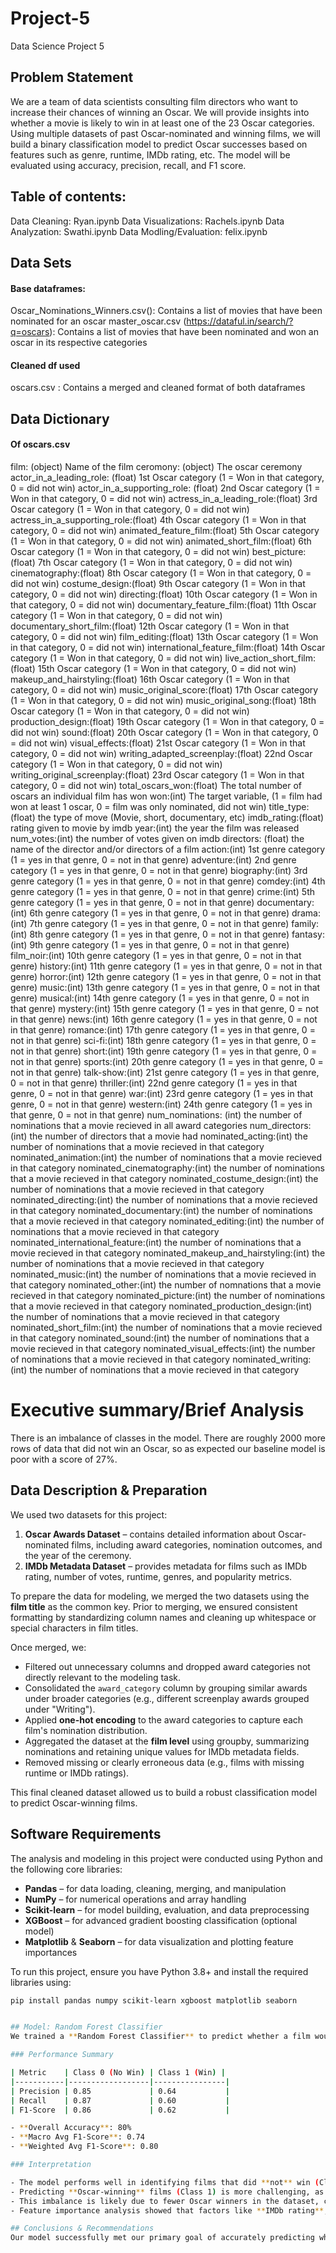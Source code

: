 # Project-5
Data Science Project 5

## Problem Statement
We are a team of data scientists consulting film directors who want to increase their chances of winning an Oscar. We will provide insights into whether a movie is likely to win in at least one of the 23 Oscar categories. Using multiple datasets of past Oscar-nominated and winning films, we will build a binary classification model to predict Oscar successes based on features such as genre, runtime, IMDb rating, etc. The model will be evaluated using accuracy, precision, recall, and F1 score.

## Table of contents:
Data Cleaning: Ryan.ipynb
Data Visualizations: Rachels.ipynb
Data Analyzation: Swathi.ipynb
Data Modling/Evaluation: felix.ipynb

## Data Sets
#### Base dataframes:
Oscar_Nominations_Winners.csv(): Contains a list of movies that have been nominated for an oscar
master_oscar.csv (https://dataful.in/search/?q=oscars): Contains a list of movies that have been nominated and won an oscar in its respective categories

#### Cleaned df used 
oscars.csv : Contains a merged and cleaned format of both dataframes

## Data Dictionary
#### Of oscars.csv
film: (object) Name of the film
ceromony: (object) The oscar ceremony 
actor_in_a_leading_role: (float) 1st Oscar category (1 = Won in that category, 0 = did not win)
actor_in_a_supporting_role: (float) 2nd Oscar category (1 = Won in that category, 0 = did not win)
actress_in_a_leading_role:(float) 3rd Oscar category (1 = Won in that category, 0 = did not win)
actress_in_a_supporting_role:(float) 4th Oscar category (1 = Won in that category, 0 = did not win)
animated_feature_film:(float) 5th Oscar category (1 = Won in that category, 0 = did not win)
animated_short_film:(float) 6th Oscar category (1 = Won in that category, 0 = did not win)
best_picture:(float) 7th Oscar category (1 = Won in that category, 0 = did not win)
cinematography:(float) 8th Oscar category (1 = Won in that category, 0 = did not win)
costume_design:(float) 9th Oscar category (1 = Won in that category, 0 = did not win)
directing:(float) 10th Oscar category (1 = Won in that category, 0 = did not win)
documentary_feature_film:(float) 11th Oscar category (1 = Won in that category, 0 = did not win)
documentary_short_film:(float) 12th Oscar category (1 = Won in that category, 0 = did not win)
film_editing:(float) 13th Oscar category (1 = Won in that category, 0 = did not win)
international_feature_film:(float) 14th Oscar category (1 = Won in that category, 0 = did not win)
live_action_short_film:(float) 15th Oscar category (1 = Won in that category, 0 = did not win)
makeup_and_hairstyling:(float) 16th Oscar category (1 = Won in that category, 0 = did not win)
music_original_score:(float) 17th Oscar category (1 = Won in that category, 0 = did not win)
music_original_song:(float) 18th Oscar category (1 = Won in that category, 0 = did not win)
production_design:(float) 19th Oscar category (1 = Won in that category, 0 = did not win)
sound:(float) 20th Oscar category (1 = Won in that category, 0 = did not win)
visual_effects:(float) 21st Oscar category (1 = Won in that category, 0 = did not win)
writing_adapted_screenplay:(float) 22nd Oscar category (1 = Won in that category, 0 = did not win)
writing_original_screenplay:(float) 23rd Oscar category (1 = Won in that category, 0 = did not win)
total_oscars_won:(float) The total number of oscars an individual film has won
won:(int) The target variable, (1 = film had won at least 1 oscar, 0 = film was only nominated, did not win)
title_type: (float) the type of move (Movie, short, documentary, etc)
imdb_rating:(float) rating given to movie by imdb
year:(int) the year the film was released
num_votes:(int) the number of votes given on imdb
directors: (float) the name of the director and/or directors of a film
action:(int) 1st genre category (1 = yes in that genre, 0 = not in that genre)
adventure:(int) 2nd genre category (1 = yes in that genre, 0 = not in that genre)
biography:(int) 3rd genre category (1 = yes in that genre, 0 = not in that genre)
comdey:(int) 4th genre category (1 = yes in that genre, 0 = not in that genre)
crime:(int) 5th genre category (1 = yes in that genre, 0 = not in that genre)
documentary:(int) 6th genre category (1 = yes in that genre, 0 = not in that genre)
drama:(int) 7th genre category (1 = yes in that genre, 0 = not in that genre)
family:(int) 8th genre category (1 = yes in that genre, 0 = not in that genre)
fantasy:(int) 9th genre category (1 = yes in that genre, 0 = not in that genre)
film_noir:(int) 10th genre category (1 = yes in that genre, 0 = not in that genre)
history:(int) 11th genre category (1 = yes in that genre, 0 = not in that genre)
horror:(int) 12th genre category (1 = yes in that genre, 0 = not in that genre)
music:(int) 13th genre category (1 = yes in that genre, 0 = not in that genre)
musical:(int) 14th genre category (1 = yes in that genre, 0 = not in that genre)
mystery:(int) 15th genre category (1 = yes in that genre, 0 = not in that genre)
news:(int) 16th genre category (1 = yes in that genre, 0 = not in that genre)
romance:(int) 17th genre category (1 = yes in that genre, 0 = not in that genre)
sci-fi:(int) 18th genre category (1 = yes in that genre, 0 = not in that genre)
short:(int) 19th genre category (1 = yes in that genre, 0 = not in that genre)
sports:(int) 20th genre category (1 = yes in that genre, 0 = not in that genre)
talk-show:(int) 21st genre category (1 = yes in that genre, 0 = not in that genre)
thriller:(int) 22nd genre category (1 = yes in that genre, 0 = not in that genre)
war:(int) 23rd genre category (1 = yes in that genre, 0 = not in that genre)
western:(int) 24th genre category (1 = yes in that genre, 0 = not in that genre)
num_nominations: (int) the number of nominations that a movie recieved in all award categories 
num_directors: (int) the number of directors that a movie had
nominated_acting:(int) the number of nominations that a movie recieved in that category
nominated_animation:(int) the number of nominations that a movie recieved in that category
nominated_cinematography:(int) the number of nominations that a movie recieved in that category 
nominated_costume_design:(int) the number of nominations that a movie recieved in that category
nominated_directing:(int) the number of nominations that a movie recieved in that category
nominated_documentary:(int) the number of nominations that a movie recieved in that category
nominated_editing:(int) the number of nominations that a movie recieved in that category
nominated_international_feature:(int) the number of nominations that a movie recieved in that category
nominated_makeup_and_hairstyling:(int) the number of nominations that a movie recieved in that category
nominated_music:(int) the number of nominations that a movie recieved in that category
nominated_other:(int) the number of nomnations that a movie recieved in that category
nominated_picture:(int) the number of nominations that a movie recieved in that category
nominated_production_design:(int) the number of nominations that a movie recieved in that category
nominated_short_film:(int) the number of nominations that a movie recieved in that category
nominated_sound:(int) the number of nominations that a movie recieved in that category
nominated_visual_effects:(int) the number of nominations that a movie recieved in that category
nominated_writing:(int) the number of nominations that a movie recieved in that category


# Executive summary/Brief Analysis

There is an imbalance of classes in the model. There are roughly 2000 more rows of data that did not win an Oscar, so as expected our baseline model is poor with a score of 27%.  


## Data Description & Preparation

We used two datasets for this project:

1. **Oscar Awards Dataset** – contains detailed information about Oscar-nominated films, including award categories, nomination outcomes, and the year of the ceremony.
2. **IMDb Metadata Dataset** – provides metadata for films such as IMDb rating, number of votes, runtime, genres, and popularity metrics.

To prepare the data for modeling, we merged the two datasets using the **film title** as the common key. Prior to merging, we ensured consistent formatting by standardizing column names and cleaning up whitespace or special characters in film titles.

Once merged, we:

- Filtered out unnecessary columns and dropped award categories not directly relevant to the modeling task.
- Consolidated the `award_category` column by grouping similar awards under broader categories (e.g., different screenplay awards grouped under "Writing").
- Applied **one-hot encoding** to the award categories to capture each film's nomination distribution.
- Aggregated the dataset at the **film level** using groupby, summarizing nominations and retaining unique values for IMDb metadata fields.
- Removed missing or clearly erroneous data (e.g., films with missing runtime or IMDb ratings).

This final cleaned dataset allowed us to build a robust classification model to predict Oscar-winning films.

##  Software Requirements

The analysis and modeling in this project were conducted using Python and the following core libraries:

- **Pandas** – for data loading, cleaning, merging, and manipulation
- **NumPy** – for numerical operations and array handling
- **Scikit-learn** – for model building, evaluation, and data preprocessing
- **XGBoost** – for advanced gradient boosting classification (optional model)
- **Matplotlib** & **Seaborn** – for data visualization and plotting feature importances

To run this project, ensure you have Python 3.8+ and install the required libraries using:

```bash
pip install pandas numpy scikit-learn xgboost matplotlib seaborn


## Model: Random Forest Classifier
We trained a **Random Forest Classifier** to predict whether a film would win an Oscar based on its features such as IMDb rating, runtime, genre, number of nominations, and more. The model was evaluated on a held-out test set using standard classification metrics.

### Performance Summary

| Metric    | Class 0 (No Win) | Class 1 (Win) |
|-----------|------------------|----------------|
| Precision | 0.85             | 0.64           |
| Recall    | 0.87             | 0.60           |
| F1-Score  | 0.86             | 0.62           |

- **Overall Accuracy**: 80%
- **Macro Avg F1-Score**: 0.74
- **Weighted Avg F1-Score**: 0.80

### Interpretation

- The model performs well in identifying films that did **not** win (Class 0), with high precision and recall.
- Predicting **Oscar-winning** films (Class 1) is more challenging, as seen in the lower precision (0.64) and recall (0.60).
- This imbalance is likely due to fewer Oscar winners in the dataset, causing the model to lean conservative in its predictions.
- Feature importance analysis showed that factors like **IMDb rating**, **number of nominations**, and certain **award categories** contributed most to predictive performance.

## Conclusions & Recommendations 
Our model successfully met our primary goal of accurately predicting whether a film is likely to win at least one Oscar. Starting from a base accuracy score of just 27%, our final model achieved an accuracy of 80%, demonstrating strong predictive capability. Based on the insights gained from the model, we recommend that producers and production companies consider focusing on films within the biography, sport, and music genres, and aim for a runtime between 120 to 150 minutes. Additionally, collaborating with top directors such as Steven Spielberg, William Wyler, and George Cukor may further increase a film's chances of Oscar success. For future improvements, we suggest incorporating additional features such as the presence of leading actors, predicted box office earnings, and more detailed production data to further refine and enhance the model’s performance.